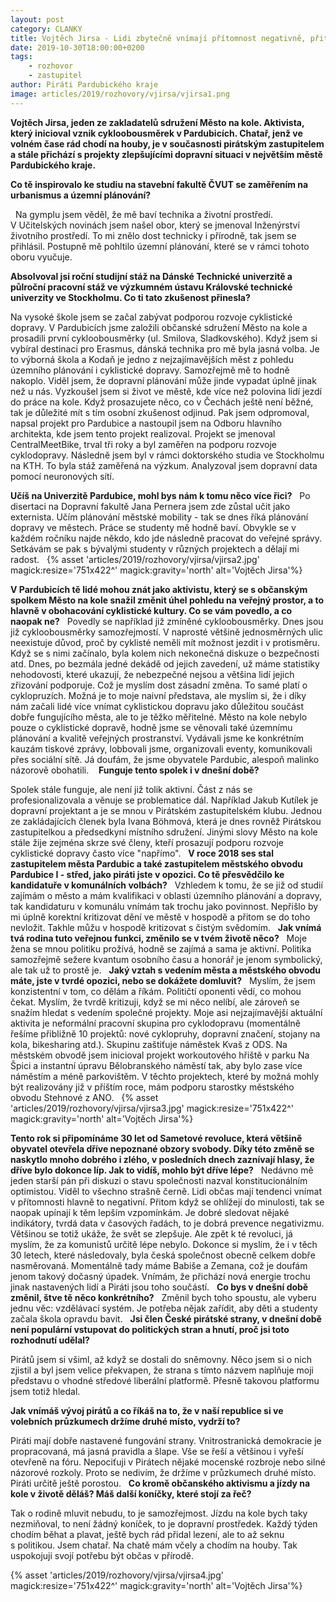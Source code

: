 ```yaml
---
layout: post
category: CLANKY
title: Vojtěch Jirsa - Lidi zbytečně vnímají přítomnost negativně, přitom jde jen o úhel pohledu
date: 2019-10-30T18:00:00+0200
tags: 
    - rozhovor
    - zastupitel
author: Piráti Pardubického kraje
image: articles/2019/rozhovory/vjirsa/vjirsa1.png
---
```

**Vojtěch Jirsa,  jeden ze zakladatelů sdružení Město na kole. Aktivista, který inicioval vznik cykloobousměrek v Pardubicích. Chatař, jenž ve volném čase rád chodí na houby, je v současnosti pirátským zastupitelem a stále přichází s projekty zlepšujícími dopravní situaci v největším městě Pardubického kraje.**

**Co tě inspirovalo ke studiu na stavební fakultě ČVUT  se zaměřením na urbanismus a územní plánování?**

 
Na gymplu jsem věděl, že mě baví technika a životní prostředí. V Učitelských novinách jsem našel obor, který se jmenoval Inženýrství životního prostředí. To mi znělo dost technicky i přírodně, tak jsem se přihlásil. Postupně mě pohltilo územní plánování, které se v rámci tohoto oboru vyučuje.

**Absolvoval jsi roční studijní stáž na Dánské Technické univerzitě a půlroční pracovní stáž ve výzkumném ústavu Královské technické univerzity ve Stockholmu. Co ti tato zkušenost přinesla?**

Na vysoké škole jsem se začal zabývat podporou rozvoje cyklistické dopravy. V Pardubicích jsme založili občanské sdružení Město na kole a prosadili první cykloobousměrky (ul. Smilova, Sladkovského). Když jsem si vybíral destinaci pro Erasmus, dánská technika pro mě byla jasná volba. Je to výborná škola a Kodaň je jedno z nejzajímavějších měst z pohledu územního plánování i cyklistické dopravy. Samozřejmě mě to hodně nakoplo. Viděl jsem, že dopravní plánování může jinde vypadat úplně jinak než u nás. Vyzkoušel jsem si život ve městě, kde více než polovina lidí jezdí do práce na kole. Když prosazujete něco, co v Čechách ještě není běžné, tak je důležité mít s tím osobní zkušenost odjinud. Pak jsem odpromoval, napsal projekt pro Pardubice a nastoupil jsem na Odboru hlavního architekta, kde jsem tento projekt realizoval. Projekt se jmenoval CentralMeetBike, trval tři roky a byl zaměřen na podporu rozvoje cyklodopravy. Následně jsem byl v rámci doktorského studia ve Stockholmu na KTH. To byla stáž zaměřená na výzkum. Analyzoval jsem dopravní data pomocí neuronových sítí.

**Učíš na Univerzitě Pardubice, mohl bys nám k tomu něco více řici?**
 
Po disertaci na Dopravní fakultě Jana Pernera jsem zde zůstal učit jako externista. Učím plánování městské mobility - tak se dnes říká plánování dopravy ve městech. Práce se studenty mě hodně baví. Obvykle se v každém ročníku najde někdo, kdo jde následně pracovat do veřejné správy. Setkávám se pak s bývalými studenty v různých projektech a dělají mi radost.
 
{% asset 'articles/2019/rozhovory/vjirsa/vjirsa2.jpg' magick:resize='751x422^' 
magick:gravity='north' alt='Vojtěch Jirsa'%}

**V Pardubicích tě lidé mohou znát jako aktivistu, který se s občanským spolkem Město na kole snažil změnit úhel pohledu na veřejný prostor, a to hlavně v obohacování cyklistické kultury. Co se vám povedlo, a co naopak ne?**
 
Povedly se například již zmíněné cykloobousměrky. Dnes jsou již cykloobousměrky samozřejmostí. V naprosté většině jednosměrných ulic neexistuje důvod, proč by cyklisté neměli mít možnost jezdit i v protisměru. Když se s nimi začínalo, byla kolem nich nekonečná diskuze o bezpečnosti atd. Dnes, po bezmála jedné dekádě od jejich zavedení, už máme statistiky nehodovosti, které ukazují, že nebezpečné nejsou a většina lidí jejich zřizování podporuje. Což je myslím dost zásadní změna. To samé platí o cyklopruzích. Možná je to moje naivní představa, ale myslím si, že i díky nám začali lidé více vnímat cyklistickou dopravu jako důležitou součást dobře fungujícího města, ale to je těžko měřitelné. Město na kole nebylo pouze o cyklistické dopravě, hodně jsme se věnovali také územnímu plánování a kvalitě veřejných prostranství. Vydávali jsme ke konkrétním kauzám tiskové zprávy, lobbovali jsme, organizovali eventy, komunikovali přes sociální sítě. Já doufám, že jsme obyvatele Pardubic, alespoň malinko názorově obohatili. 
 
**Funguje tento spolek i v dnešní době?**

Spolek stále funguje, ale není již tolik aktivní. Část z nás se profesionalizovala a věnuje se problematice dál. Například Jakub Kutílek je dopravní projektant a je se mnou v Pirátském zastupitelském klubu. Jednou ze zakládajících členek byla Ivana Böhmová, která je dnes rovněž Pirátskou zastupitelkou a předsedkyní místního sdružení. Jinými slovy Město na kole stále žije zejména skrze své členy, kteří prosazují podporu rozvoje cyklistické dopravy často více "napřímo".
 
**V roce 2018 ses stal zastupitelem města Pardubic a také zastupitelem městského obvodu Pardubice I - střed, jako piráti jste v opozici. Co tě přesvědčilo ke kandidatuře v komunálních volbách?**
 
Vzhledem k tomu, že se již od studií zajímám o město a mám kvalifikaci v oblasti územního plánování a dopravy, tak kandidaturu v komunálu vnímám tak trochu jako povinnost. Nepřišlo by mi úplně korektní kritizovat dění ve městě v hospodě a přitom se do toho nevložit. Takhle můžu v hospodě kritizovat s čistým svědomím.
 
**Jak vnímá tvá rodina tuto veřejnou funkci, změnilo se v tvém životě něco?**
 
Moje žena se mnou politiku prožívá, hodně se zajímá a sama je aktivní. Politika samozřejmě sežere kvantum osobního času a honorář je jenom symbolický, ale tak už to prostě je.
 
**Jaký vztah s vedením města a městského obvodu máte, jste v tvrdé opozici, nebo se dokážete domluvit?**
 
Myslím, že jsem konzistentní v tom, co dělám a říkám. Političtí oponenti vědí, co mohou čekat. Myslím, že tvrdě kritizuji, když se mi něco nelíbí, ale zároveň se snažím hledat s vedením společné projekty. Moje asi nejzajímavější aktuální aktivita je neformální pracovní skupina pro cyklodopravu (momentálně řešíme přibližně 10 projektů: nové cyklopruhy, dopravní značení, stojany na kola, bikesharing atd.). Skupinu zaštiťuje náměstek Kvaš z ODS. Na městském obvodě jsem inicioval projekt workoutového hřiště v parku Na Špici a instantní úpravu Bělobranského náměstí tak, aby bylo zase více náměstím a méně parkovištěm. V těchto projektech, které by možná mohly být realizovány již v příštím roce, mám podporu starostky městského obvodu Stehnové z ANO.
 
{% asset 'articles/2019/rozhovory/vjirsa/vjirsa3.jpg' magick:resize='751x422^' 
magick:gravity='north' alt='Vojtěch Jirsa'%}

**Tento rok si připomínáme 30 let od Sametové revoluce, která většině obyvatel otevřela dříve nepoznané obzory svobody. Díky této změně se naskytlo mnoho dobrého i zlého, v posledních dnech zaznívají hlasy, že dříve bylo dokonce líp. Jak to vidíš, mohlo být dříve lépe?**
 
Nedávno mě jeden starší pán při diskuzi o stavu společnosti nazval konstitucionálním optimistou. Viděl to všechno strašně černě. Lidi občas mají tendenci vnímat v přítomnosti hlavně to negativní. Přitom když se ohlížejí do minulosti, tak se naopak upínají k těm lepším vzpomínkám. Je dobré sledovat nějaké indikátory, tvrdá data v časových řadách, to je dobrá prevence negativizmu. Většinou se totiž ukáže, že svět se zlepšuje. Ale zpět k té revoluci, já myslím, že za komunistů určitě lépe nebylo. Dokonce si myslím, že i v těch 30 letech, které následovaly, byla česká společnost obecně celkem dobře nasměrovaná. Momentálně tady máme Babiše a Zemana, což je doufám jenom takový dočasný úpadek. Vnímám, že přichází nová energie trochu jinak nastavených lidí a Piráti jsou toho součástí.
 
**Co bys v dnešní době změnil, štve tě něco konkrétního?**
 
Změnil bych toho spoustu, ale vyberu jednu věc: vzdělávací systém. Je potřeba nějak zařídit, aby děti a studenty začala škola opravdu bavit.
 
**Jsi člen České pirátské strany, v dnešní době není populární vstupovat do politických stran a hnutí, proč jsi toto rozhodnutí udělal?**

Pirátů jsem si všiml, až když se dostali do sněmovny. Něco jsem si o nich zjistil a byl jsem velice překvapen, že strana s tímto názvem naplňuje moji představu o vhodné středové liberální platformě. Přesně takovou platformu jsem totiž hledal.

**Jak vnímáš vývoj pirátů a co říkáš na to, že v naší republice si ve volebních průzkumech držíme druhé místo, vydrží to?**

Piráti mají dobře nastavené fungování strany. Vnitrostranická demokracie je propracovaná, má jasná pravidla a šlape. Vše se řeší a většinou i vyřeší otevřeně na fóru. Nepociťuji v Pirátech nějaké mocenské rozbroje nebo silné názorové rozkoly. Proto se nedivím, že držíme v průzkumech druhé místo. Piráti určitě ještě porostou.
 
**Co kromě občanského aktivismu a jízdy na kole v životě děláš? Máš další koníčky, které stojí za řeč?**

Tak o rodině mluvit nebudu, to je samozřejmost. Jízdu na kole bych taky nezmiňoval, to není žádný koníček, to je dopravní prostředek. Každý týden chodím běhat a plavat, ještě bych rád přidal lezení, ale to až seknu s politikou. Jsem chatař. Na chatě mám včely a chodím na houby. Tak uspokojuji svojí potřebu být občas v přírodě.

{% asset 'articles/2019/rozhovory/vjirsa/vjirsa4.jpg' magick:resize='751x422^' 
magick:gravity='north' alt='Vojtěch Jirsa'%}

